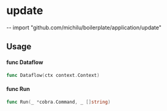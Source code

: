# update
--
    import "github.com/michilu/boilerplate/application/update"


## Usage

#### func  Dataflow

```go
func Dataflow(ctx context.Context)
```

#### func  Run

```go
func Run(_ *cobra.Command, _ []string)
```
